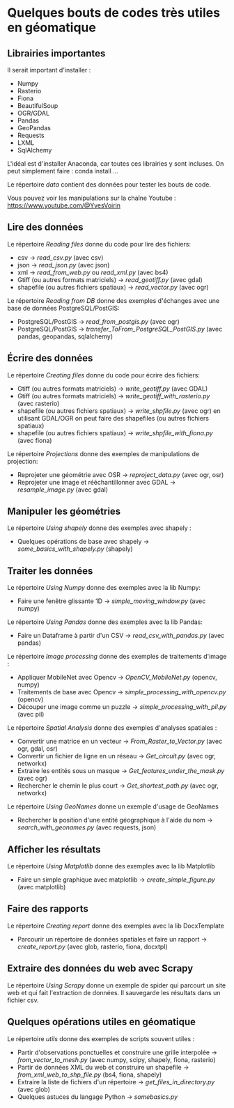 # Quelques bouts de codes très utiles en géomatique

## Librairies importantes

Il serait important d'installer :
* Numpy
* Rasterio
* Fiona
* BeautifulSoup
* OGR/GDAL
* Pandas
* GeoPandas
* Requests
* LXML
* SqlAlchemy

L'idéal est d'installer Anaconda, car toutes ces librairies y sont incluses. On peut simplement faire : conda install ...

Le répertoire _data_ contient des données pour tester les bouts de code.

Vous pouvez voir les manipulations sur la chaîne Youtube : https://www.youtube.com/@YvesVoirin

## Lire des données

Le répertoire _Reading files_ donne du code pour lire des fichiers:
* csv -> _read_csv.py_  (avec csv)
* json -> _read_json.py_ (avec json)
* xml -> _read_from_web.py_ ou _read_xml.py_ (avec bs4)
* Gtiff (ou autres formats matriciels) -> _read_geotiff.py_ (avec gdal)
* shapefile (ou autres fichiers spatiaux) -> _read_vector.py_ (avec ogr)

Le répertoire _Reading from DB_ donne des exemples d'échanges avec une base de données PostgreSQL/PostGIS:
* PostgreSQL/PostGIS -> _read_from_postgis.py_ (avec ogr)
* PostgreSQL/PostGIS -> _transfer_ToFrom_PostgreSQL_PostGIS.py_ (avec pandas, geopandas, sqlalchemy)


## Écrire des données

Le répertoire _Creating files_ donne du code pour écrire des fichiers:
* Gtiff (ou autres formats matriciels) -> _write_geotiff.py_ (avec GDAL)
* Gtiff (ou autres formats matriciels) -> _write_geotiff_with_rasterio.py_ (avec rasterio)
* shapefile (ou autres fichiers spatiaux) -> _write_shpfile.py_ (avec ogr)
en utilisant GDAL/OGR on peut faire des shapefiles (ou autres fichiers spatiaux)
* shapefile (ou autres fichiers spatiaux) -> _write_shpfile_with_fiona.py_ (avec fiona)

Le répertoire _Projections_ donne des exemples de manipulations de projection:
* Reprojeter une géométrie avec OSR -> _reproject_data.py_ (avec ogr, osr)
* Reprojeter une image et rééchantillonner avec GDAL -> _resample_image.py_ (avec gdal)

## Manipuler les géométries

Le répertoire _Using shapely_ donne des exemples avec shapely :
* Quelques opérations de base avec shapely -> _some_basics_with_shapely.py_ (shapely)

## Traiter les données

Le répertoire _Using Numpy_ donne des exemples avec la lib Numpy:
* Faire une fenêtre glissante 1D -> _simple_moving_window.py_ (avec numpy)

Le répertoire _Using Pandas_ donne des exemples avec la lib Pandas:
* Faire un Dataframe à partir d'un CSV -> _read_csv_with_pandas.py_ (avec pandas)

Le répertoire _Image processing_ donne des exemples de traitements d'image :
* Appliquer MobileNet avec Opencv -> _OpenCV_MobileNet.py_ (opencv, numpy)
* Traitements de base avec Opencv -> _simple_processing_with_opencv.py_ (opencv)
* Découper une image comme un puzzle -> _simple_processing_with_pil.py_ (avec pil)

Le répertoire _Spatial Analysis_ donne des exemples d'analyses spatiales :
* Convertir une matrice en un vecteur -> _From_Raster_to_Vector.py_ (avec ogr, gdal, osr)
* Convertir un fichier de ligne en un réseau -> _Get_circuit.py_ (avec ogr, networkx)
* Extraire les entités sous un masque -> _Get_features_under_the_mask.py_ (avec ogr)
* Rechercher le chemin le plus court -> _Get_shortest_path.py_ (avec ogr, networkx)

Le répertoire _Using GeoNames_ donne un exemple d'usage de GeoNames
* Rechercher la position d'une entité géographique à l'aide du nom -> _search_with_geonames.py_ (avec requests, json)

## Afficher les résultats

Le répertoire _Using Matplotlib_ donne des exemples avec la lib Matplotlib
* Faire un simple graphique avec matplotlib -> _create_simple_figure.py_ (avec matplotlib)

## Faire des rapports

Le répertoire _Creating report_ donne des exemples avec la lib DocxTemplate
* Parcourir un répertoire de données spatiales et faire un rapport -> _create_report.py_ (avec glob, rasterio, fiona, docxtpl)

## Extraire des données du web avec Scrapy

Le répertoire _Using Scrapy_ donne un exemple de spider qui parcourt un site web et qui fait l'extraction de données. Il sauvegarde les résultats dans un fichier csv.

## Quelques opérations utiles en géomatique

Le répertoire _utils_ donne des exemples de scripts souvent utiles :
* Partir d'observations ponctuelles et construire une grille interpolée -> _from_vector_to_mesh.py_ (avec numpy, scipy, shapely, fiona, rasterio)
* Partir de données XML du web et construire un shapefile -> _from_xml_web_to_shp_file.py_ (bs4, fiona, shapely)
* Extraire la liste de fichiers d'un répertoire -> _get_files_in_directory.py_ (avec glob)
* Quelques astuces du langage Python -> _somebasics.py_